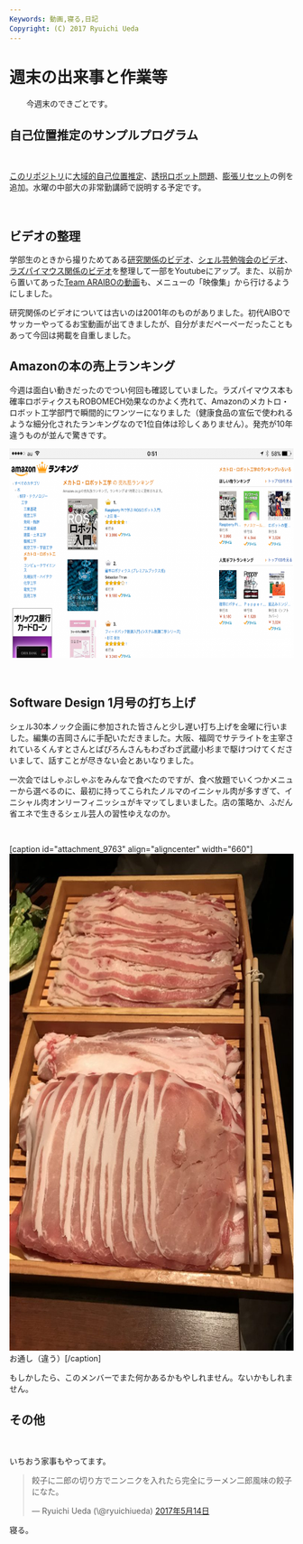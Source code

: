 ```yaml
---
Keywords: 動画,寝る,日記
Copyright: (C) 2017 Ryuichi Ueda
---
```


# 週末の出来事と作業等
<p style="padding-left: 30px;">今週末のできごとです。</p>

<h2>自己位置推定のサンプルプログラム</h2>
&nbsp;

<a href="https://github.com/ryuichiueda/probrobo_practice">このリポジトリ</a>に<a href="https://github.com/ryuichiueda/probrobo_practice/blob/master/monte_carlo_localization/5.global_localization.ipynb">大域的自己位置推定</a>、<a href="https://github.com/ryuichiueda/probrobo_practice/blob/master/monte_carlo_localization/6.kidnapped_robot_problem.ipynb">誘拐ロボット問題</a>、<a href="https://github.com/ryuichiueda/probrobo_practice/blob/master/monte_carlo_localization/7.expansion_resetting.ipynb">膨張リセット</a>の例を追加。水曜の中部大の非常勤講師で説明する予定です。

&nbsp;
<h2>ビデオの整理</h2>
学部生のときから撮りためてある<a href="https://blog.ueda.tech/?page_id=9712">研究関係のビデオ</a>、<a href="https://blog.ueda.tech/?page_id=9678">シェル芸勉強会のビデオ</a>、<a href="https://blog.ueda.tech/?page_id=9663">ラズパイマウス関係のビデオ</a>を整理して一部をYoutubeにアップ。また、以前から置いてあった<a href="https://blog.ueda.tech/?page_id=851">Team ARAIBOの動画</a>も、メニューの「映像集」から行けるようにしました。

研究関係のビデオについては古いのは2001年のものがありました。初代AIBOでサッカーやってるお宝動画が出てきましたが、自分がまだペーペーだったこともあって今回は掲載を自重しました。
<h2>Amazonの本の売上ランキング</h2>
今週は面白い動きだったのでつい何回も確認していました。ラズパイマウス本も確率ロボティクスもROBOMECH効果なのかよく売れて、Amazonのメカトロ・ロボット工学部門で瞬間的にワンツーになりました（健康食品の宣伝で使われるような細分化されたランキングなので1位自体は珍しくありません）。発売が10年違うものが並んで驚きです。

<a href="IMG_6551.png"><img class="aligncenter size-large wp-image-9760" src="IMG_6551-1024x576.png" alt="" width="660" height="371" /></a>

&nbsp;
<h2>Software Design 1月号の打ち上げ</h2>
シェル30本ノック企画に参加された皆さんと少し遅い打ち上げを金曜に行いました。編集の吉岡さんに手配いただきました。大阪、福岡でサテライトを主宰されているくんすとさんとぱぴろんさんもわざわざ武蔵小杉まで駆けつけてくださいまして、話すことが尽きない会とあいなりました。

一次会ではしゃぶしゃぶをみんなで食べたのですが、食べ放題でいくつかメニューから選べるのに、最初に持ってこられたノルマのイニシャル肉が多すぎて、イニシャル肉オンリーフィニッシュがキマッてしまいました。店の策略か、ふだん省エネで生きるシェル芸人の習性ゆえなのか。

&nbsp;

[caption id="attachment_9763" align="aligncenter" width="660"]<a href="IMG_6541-e1494771671302.jpg"><img class="size-large wp-image-9763" src="IMG_6541-e1494771671302-768x1024.jpg" alt="" width="660" height="880" /></a> お通し（違う）[/caption]

もしかしたら、このメンバーでまた何かあるかもやしれません。ないかもしれません。
<h2>その他</h2>
&nbsp;

いちおう家事もやってます。

<blockquote class="twitter-tweet" data-lang="ja"><p lang="ja" dir="ltr">餃子に二郎の切り方でニンニクを入れたら完全にラーメン二郎風味の餃子になた。</p>&mdash; Ryuichi Ueda (\@ryuichiueda) <a href="https://twitter.com/ryuichiueda/status/863709584560607232">2017年5月14日</a></blockquote> <script async src="//platform.twitter.com/widgets.js" charset="utf-8"></script>



寝る。
